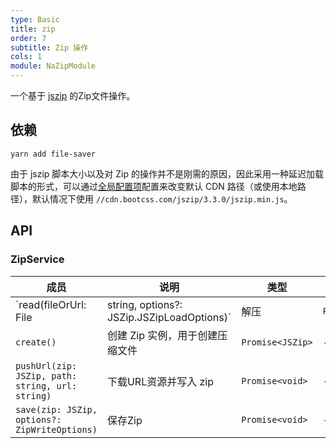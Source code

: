 ```yaml
---
type: Basic
title: zip
order: 7
subtitle: Zip 操作
cols: 1
module: NaZipModule
---
```


一个基于 [jszip](http://stuk.github.io/jszip/) 的Zip文件操作。

## 依赖

```
yarn add file-saver
```

由于 jszip 脚本大小以及对 Zip 的操作并不是刚需的原因，因此采用一种延迟加载脚本的形式，可以通过[全局配置项](/docs/global-config)配置来改变默认 CDN 路径（或使用本地路径），默认情况下使用 `//cdn.bootcss.com/jszip/3.3.0/jszip.min.js`。

## API

### ZipService

成员 | 说明 | 类型 | 默认值
----|------|-----|------
`read(fileOrUrl: File | string, options?: JSZip.JSZipLoadOptions)` | 解压  | `Promise<JSZip>` | -
`create()` | 创建 Zip 实例，用于创建压缩文件  | `Promise<JSZip>` | -
`pushUrl(zip: JSZip, path: string, url: string)` | 下载URL资源并写入 zip  | `Promise<void>` | -
`save(zip: JSZip, options?: ZipWriteOptions)` | 保存Zip  | `Promise<void>` | -
